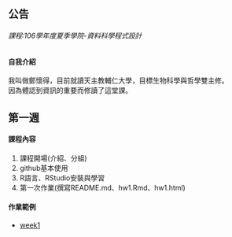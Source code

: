 ﻿## 公告

###### 課程:106學年度夏季學院-資料科學程式設計

#### 自我介紹

我叫做鄭懷得，目前就讀天主教輔仁大學，目標生物科學與哲學雙主修。  <br />
因為體認到資訊的重要而修讀了這堂課。
 

## 第一週

#### 課程內容 

1.  課程開場(介紹、分組)  <br />
2.  github基本使用  <br />
3.  R語言、RStudio安裝與學習  <br />
4.  第一次作業(撰寫README.md、hw1.Rmd、hw1.html)

#### 作業範例

-  [week1](https://help.github.com/articles/page-build-failed-file-is-not-properly-utf-8-encoded/)